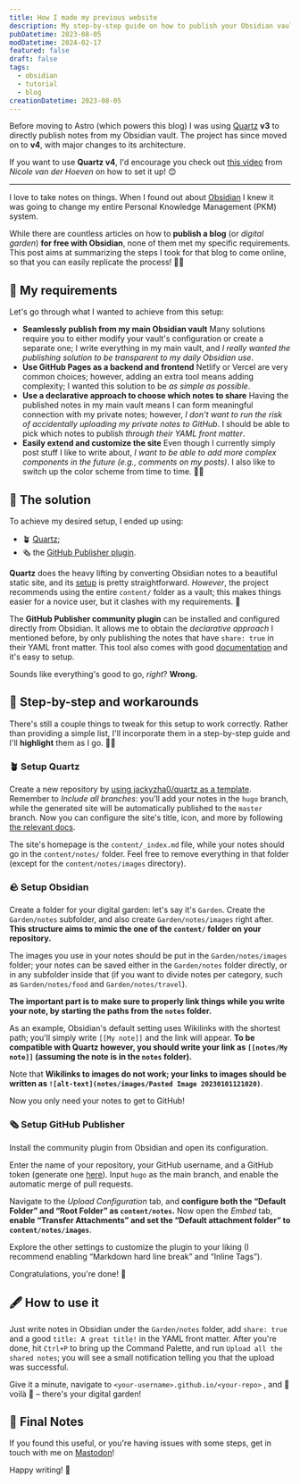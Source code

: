 ```yaml
---
title: How I made my previous website
description: My step-by-step guide on how to publish your Obsidian vault through Quartz v3.
pubDatetime: 2023-08-05
modDatetime: 2024-02-17
featured: false
draft: false
tags:
  - obsidian
  - tutorial
  - blog
creationDatetime: 2023-08-05
---
```


Before moving to Astro (which powers this blog) I was using [Quartz](https://quartz.jzhao.xyz/) **v3** to directly publish notes from my Obsidian vault. The project has since moved on to **v4**, with major changes to its architecture.

If you want to use **Quartz v4**, I'd encourage you check out [this video](https://www.youtube.com/watch?v=6s6DT1yN4dw&t=227s) from _Nicole van der Hoeven_ on how to set it up! 😊

---

I love to take notes on things. When I found out about [Obsidian](https://obsdian.md) I knew it was going to change my entire Personal Knowledge Management (PKM) system.

While there are countless articles on how to **publish a blog** (or _digital garden_) **for free with Obsidian**, none of them met my specific requirements. This post aims at summarizing the steps I took for that blog to come online, so that you can easily replicate the process! 💪🏻

## 📝 My requirements

Let's go through what I wanted to achieve from this setup:

- **Seamlessly publish from my main Obsidian vault**
  Many solutions require you to either modify your vault's configuration or create a separate one; I write everything in my main vault, and _I really wanted the publishing solution to be transparent to my daily Obsidian use_.
- **Use GitHub Pages as a backend and frontend**
  Netlify or Vercel are very common choices; however, adding an extra tool means adding complexity; I wanted this solution to be _as simple as possible_.
- **Use a declarative approach to choose which notes to share**
  Having the published notes in my main vault means I can form meaningful connection with my private notes; however, _I don't want to run the risk of accidentally uploading my private notes to GitHub_. I should be able to pick which notes to publish _through their YAML front matter_.
- **Easily extend and customize the site**
  Even though I currently simply post stuff I like to write about, _I want to be able to add more complex components in the future (e.g., comments on my posts)_. I also like to switch up the color scheme from time to time. 🤷🏻

## 🎉 The solution

To achieve my desired setup, I ended up using:

- 🪴 [Quartz](https://quartz.jzhao.xyz/);
- 🗞️ the [GitHub Publisher plugin](https://github.com/ObsidianPublisher/obsidian-github-publisher).

**Quartz** does the heavy lifting by converting Obsidian notes to a beautiful static site, and its [setup](https://quartz.jzhao.xyz/notes/setup/) is pretty straightforward. _However_, the project recommends using the entire `content/` folder as a vault; this makes things easier for a novice user, but it clashes with my requirements. 💢

The **GitHub Publisher community plugin** can be installed and configured directly from Obsidian. It allows me to obtain the _declarative approach_ I mentioned before, by only publishing the notes that have `share: true` in their YAML front matter. This tool also comes with good [documentation](https://obsidian-publisher.netlify.app/plugin/) and it's easy to setup.

Sounds like everything's good to go, _right_?
**Wrong.**

## 👣 Step-by-step and workarounds

There's still a couple things to tweak for this setup to work correctly. Rather than providing a simple list, I'll incorporate them in a step-by-step guide and I'll **highlight** them as I go. 👏🏻

### 🪴 Setup Quartz

Create a new repository by [using jackyzha0/quartz as a template](https://github.com/new?template_name=quartz&template_owner=jackyzha0). Remember to _Include all branches_: you'll add your notes in the `hugo` branch, while the generated site will be automatically published to the `master` branch. Now you can configure the site's title, icon, and more by following [the relevant docs](https://quartz.jzhao.xyz/notes/config).

The site's homepage is the `content/_index.md` file, while your notes should go in the `content/notes/` folder. Feel free to remove everything in that folder (except for the `content/notes/images` directory).

### 🪨 Setup Obsidian

Create a folder for your digital garden: let's say it's `Garden`. Create the `Garden/notes` subfolder, and also create `Garden/notes/images` right after. **This structure aims to mimic the one of the `content/` folder on your repository.**

The images you use in your notes should be put in the `Garden/notes/images` folder; your notes can be saved either in the `Garden/notes` folder directly, or in any subfolder inside that (if you want to divide notes per category, such as `Garden/notes/food` and `Garden/notes/travel`).

**The important part is to make sure to properly link things while you write your note, by starting the paths from the `notes` folder.**

As an example, Obsidian's default setting uses Wikilinks with the shortest path; you'll simply write `[[My note]]` and the link will appear. **To be compatible with Quartz however, you should write your link as `[[notes/My note]]` (assuming the note is in the `notes` folder).**

Note that **Wikilinks to images do not work; your links to images should be written as `![alt-text](notes/images/Pasted Image 20230101121020)`**.

Now you only need your notes to get to GitHub!

### 🗞️ Setup GitHub Publisher

Install the community plugin from Obsidian and open its configuration.

Enter the name of your repository, your GitHub username, and a GitHub token (generate one [here](https://github.com/settings/tokens/new?scopes=repo,workflow)). Input `hugo` as the main branch, and enable the automatic merge of pull requests.

Navigate to the _Upload Configuration_ tab, and **configure both the “Default Folder” and “Root Folder” as `content/notes`.** Now open the _Embed_ tab, **enable “Transfer Attachments” and set the “Default attachment folder” to `content/notes/images`**.

Explore the other settings to customize the plugin to your liking (I recommend enabling “Markdown hard line break” and “Inline Tags”).

Congratulations, you're done! 🥳

## 🖋️ How to use it

Just write notes in Obsidian under the `Garden/notes` folder, add `share: true` and a good `title: A great title!` in the YAML front matter. After you're done, hit `Ctrl+P` to bring up the Command Palette, and run `Upload all the shared notes`; you will see a small notification telling you that the upload was successful.

Give it a minute, navigate to `<your-username>.github.io/<your-repo>` , and 💫 voilà 💫 – there's your digital garden!

## 🦆 Final Notes

If you found this useful, or you're having issues with some steps, get in touch with me on [Mastodon](https://mastodon.social/@lucabello)!

Happy writing! 🌈
